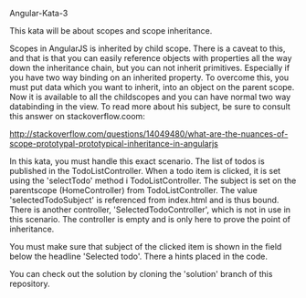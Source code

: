 Angular-Kata-3

This kata will be about scopes and scope inheritance.

Scopes in AngularJS is inherited by child scope.
There is a caveat to this, and that is that you can easily reference objects with properties all the way down the
inheritance chain, but you can not inherit primitives. Especially if you have two way binding on an inherited property.
To overcome this, you must put data which you want to inherit, into an object on the parent scope.
Now it is available to all the childscopes and you can have normal two way databinding in the view.
To read more about his subject, be sure to consult this answer on stackoverflow.coom:

http://stackoverflow.com/questions/14049480/what-are-the-nuances-of-scope-prototypal-prototypical-inheritance-in-angularjs

In this kata, you must handle this exact scenario. The list of todos is published in the TodoListController.
When a todo item is clicked, it is set using the 'selectTodo' method i TodoListController. The subject is set on the
parentscope (HomeController) from TodoListController.
The value 'selectedTodoSubject' is referenced from index.html and is thus bound.
There is another controller, 'SelectedTodoController', which is not in use in this scenario. The controller is empty
and is only here to prove the point of inheritance.

You must make sure that subject of the clicked item is shown in the field below the headline 'Selected todo'.
There a hints placed in the code.


You can check out the solution by cloning the 'solution' branch of this repository.

